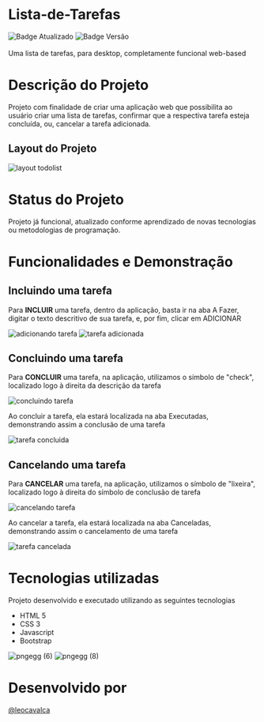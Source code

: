 
# Lista-de-Tarefas

![Badge Atualizado](https://img.shields.io/badge/STATUS-ATUALIZADO-blue) ![Badge Versão](https://img.shields.io/badge/VERSION-1.0-BLUE)<br><br>
Uma lista de tarefas, para desktop, completamente funcional web-based


# Descrição do Projeto
<p>Projeto com finalidade de criar uma aplicação web que possibilita ao usuário criar uma lista de tarefas, confirmar que a respectiva tarefa esteja concluída, ou, cancelar a tarefa adicionada.</p>

## Layout do Projeto
![layout todolist](https://user-images.githubusercontent.com/72889853/211375442-36226852-6180-44d9-9437-978704b6220f.png)


# Status do Projeto
<p>Projeto já funcional, atualizado conforme aprendizado de novas tecnologias ou  metodologias de programação.</p>

# Funcionalidades e Demonstração
## Incluindo uma tarefa
<p>Para <b>INCLUIR</b> uma tarefa, dentro da aplicação, basta ir na aba A Fazer, digitar o texto descritivo de sua tarefa, e, por fim, clicar em ADICIONAR</p>

![adicionando tarefa](https://user-images.githubusercontent.com/72889853/211371620-0c8ca438-1ee0-4a87-9291-2fbdc9409000.png)
![tarefa adicionada](https://user-images.githubusercontent.com/72889853/211371679-cda362c4-56dd-4558-9504-c4a8bc1e5d9e.png)

## Concluindo uma tarefa
<p>Para <b>CONCLUIR</b> uma tarefa, na aplicação, utilizamos o símbolo de "check", localizado logo à direita da descrição da tarefa

![concluindo tarefa](https://user-images.githubusercontent.com/72889853/211373658-b948e8bc-126d-4e19-b5a7-d6dbcc391cce.png)

<p>Ao concluir a tarefa, ela estará localizada na aba Executadas, demonstrando assim a conclusão de uma tarefa

![tarefa concluida](https://user-images.githubusercontent.com/72889853/211374537-dc8f3c25-c2e3-4966-afaa-38a45ba2751d.png)

## Cancelando uma tarefa
<p>Para <b>CANCELAR</b> uma tarefa, na aplicação, utilizamos o símbolo de "lixeira", localizado logo à direita do símbolo de conclusão de tarefa

![cancelando tarefa](https://user-images.githubusercontent.com/72889853/211374946-8b603062-9be7-4b51-9822-5e8e92f3d83c.png)

<p>Ao cancelar a tarefa, ela estará localizada na aba Canceladas, demonstrando assim o cancelamento de uma tarefa

![tarefa cancelada](https://user-images.githubusercontent.com/72889853/211375164-d0515ef3-2d9f-4d86-8041-41e5a12fa296.png)

# Tecnologias utilizadas
<p>Projeto desenvolvido e executado utilizando as seguintes tecnologias</p>

- HTML 5
- CSS 3
- Javascript
- Bootstrap

![pngegg (6)](https://user-images.githubusercontent.com/72889853/211376791-77aebae8-f8b5-43a5-80e0-a832328f7f02.png)
![pngegg (8)](https://user-images.githubusercontent.com/72889853/211377963-8e59fb62-c0f2-469f-a8d6-ef92edb06441.png)


# Desenvolvido por


<a href="https://github.com/leocavalca">@leocavalca</a>








